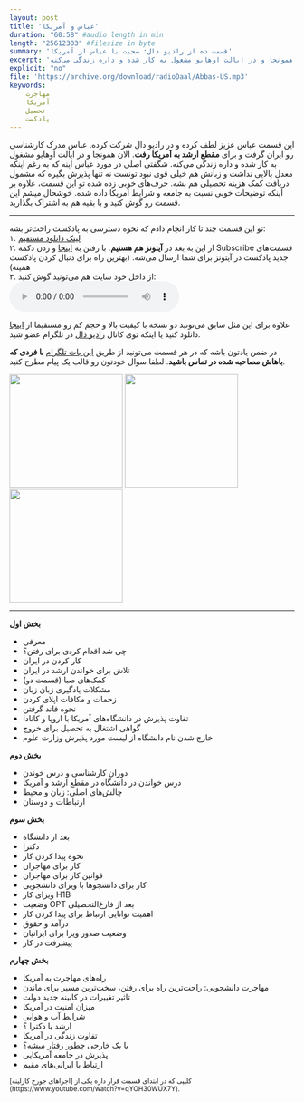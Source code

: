 ```yaml
---
layout: post
title: 'عباس و آمریکا'
duration: "60:58" #audio length in min
length: "25612303" #filesize in byte
summary: 'قسمت ده از رادیو دال: صحبت با عباس از آمریکا'
excerpt: 'این قسمت عباس عزیز لطف کرده و در رادیو دال شرکت کرده. عباس مدرک کارشناسی رو ایران گرفت و برای مقطع ارشد به آمریکا رفت. الان همونجا و در ایالت اوهایو مشغول به کار شده و داره زندگی می‌کنه.'
explicit: "no"
file: 'https://archive.org/download/radioDaal/Abbas-US.mp3'
keywords:
    مهاجرت
    آمریکا
    تحصیل
    پادکست
---
```


این قسمت عباس عزیز لطف کرده و در رادیو دال شرکت کرده. عباس مدرک کارشناسی رو ایران گرفت و برای **مقطع ارشد به آمریکا رفت**. الان همونجا و در ایالت اوهایو مشغول به کار شده و داره زندگی می‌کنه. شگفتی اصلی در مورد عباس اینه که به رغم اینکه معدل بالایی نداشت و زبانش هم خیلی قوی نبود تونست نه تنها پذیرش بگیره که مشمول دریافت کمک هزینه تحصیلی هم بشه. حرف‌های خوبی زده شده تو این قسمت، علاوه بر اینکه توضیحات خوبی نسبت به جامعه و شرایط آمریکا داده شده. خوشحال میشم این قسمت رو گوش کنید و با بقیه هم به اشتراک بگذارید.

<hr>

تو این قسمت چند تا کار انجام دادم که نحوه دسترسی به پادکست راحت‌تر بشه:  
۱. [لینک دانلود مستقیم](https://archive.org/download/radioDaal/Abbas-US.mp3)  
۲. از این به بعد در **آیتونز هم هستیم**. با رفتن به [اینجا](https://itunes.apple.com/us/podcast/%D8%B1%D8%A7%D8%AF%DB%8C%D9%88-%D8%AF%D8%A7%D9%84/id1268317148?mt=2) و زدن دکمه Subscribe قسمت‌های جدید پادکست در آیتونز برای شما ارسال می‌شه. (بهترین راه برای دنبال کردن پادکست همینه)  
۳. از داخل خود سایت هم می‌تونید گوش کنید:  
<audio controls="controls">
  Your browser does not support the <code>audio</code> element.
  <source src="https://archive.org/download/radioDaal/Abbas-US.ogg" type="audio/ogg">
</audio>


علاوه برای این مثل سابق می‌تونید دو نسخه با کیفیت بالا و حجم کم رو مستقیما از [اینجا](http://bit.ly/daal-10) دانلود کنید یا اینکه توی کانال [رادیو دال](https://telegram.me/radioDaal) در تلگرام عضو شید.

در ضمن یادتون باشه که در هر قسمت می‌تونید از طریق [این بات تلگرام](https://t.me/RadioDaalGuestBot) **با فردی که باهاش مصاحبه شده در تماس باشید**. لطفا سوال خودتون رو قالب یک پیام مطرح کنید.



<div class="image-line">
<img src="{{ site.baseurl }}/public/img/abbas/1.jpg" width="200" height="200">
<img src="{{ site.baseurl }}/public/img/abbas/2.jpg" width="200" height="200">
<img src="{{ site.baseurl }}/public/img/abbas/3.jpg" width="200" height="200">
</div>

<hr>

**بخش اول**

- معرفی
- چی شد اقدام کردی برای رفتن؟
- کار کردن در ایران
- تلاش برای خواندن ارشد در ایران
- کمک‌های صبا (قسمت دو)
- مشکلات یادگیری زبان زبان
- زحمات و مکافات اپلای کردن
- نحوه فاند گرفتن
- تفاوت پذیرش در دانشگاه‌های آمریکا با اروپا و کانادا
- گواهی اشتغال به تحصیل برای خروج
- خارج شدن نام دانشگاه از لیست مورد پذیرش وزارت علوم

**بخش دوم**

- دوران کارشناسی و درس خوندن
- درس خواندن در دانشگاه در مقطع ارشد و آمریکا
- چالش‌های اصلی: زبان و محیط
- ارتباطات و دوستان

**بخش سوم**

- بعد از دانشگاه
- دکترا
- نحوه پیدا کردن کار
- کار برای مهاجران
- قوانین کار برای مهاجران
- کار برای دانشجوها با ویزای دانشجویی
- ویزای کار H1B
- وضعیت OPT بعد از فارغ‌التحصیلی
- اهمیت توانایی ارتباط برای پیدا کردن کار
- درآمد و حقوق
- وضعیت صدور ویزا برای ایرانیان
- پیشرفت در کار

**بخش چهارم**

- راه‌های مهاجرت به آمریکا
- مهاجرت دانشجویی: راحت‌ترین راه برای رفتن، سخت‌ترین مسیر برای ماندن
- تاثیر تغییرات در کابینه جدید دولت
- میزان امنیت در آمریکا
- شرایط آب و هوایی
- ارشد یا دکترا ؟
- تفاوت زندگی در آمریکا
- با یک خارجی چطور رفتار میشه؟
- پذیرش در جامعه آمریکایی
- ارتباط با ایرانی‌های مقیم


<small>
کلیپی که در ابتدای قسمت قرار داره یکی از [اجراهای جورج کارلینه](https://www.youtube.com/watch?v=qYOH30WUX7Y).
</small>
